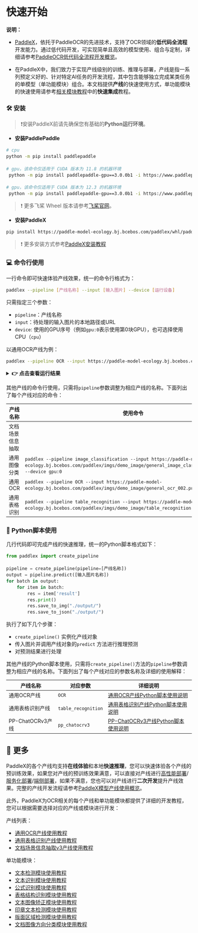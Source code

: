 # 快速开始

**说明：**

* [PaddleX](https://github.com/PaddlePaddle/PaddleX)，依托于PaddleOCR的先进技术，支持了OCR领域的**低代码全流程**开发能力。通过低代码开发，可实现简单且高效的模型使用、组合与定制，详细请参考[PaddleOCR低代码全流程开发概览](./overview.md)。

* 在PaddleX中，我们致力于实现产线级别的训练、推理与部署，产线是指一系列预定义好的、针对特定AI任务的开发流程，其中包含能够独立完成某类任务的单模型（单功能模块）组合。本文档提供**产线**的快速使用方式，单功能模块的快速使用请参考[相关模块教程](#-更多)中的**快速集成**教程。



### 🛠️ 安装

> ❗安装PaddleX前请先确保您有基础的**Python运行环境**。

* **安装PaddlePaddle**
```bash
# cpu
python -m pip install paddlepaddle

# gpu，该命令仅适用于 CUDA 版本为 11.8 的机器环境
 python -m pip install paddlepaddle-gpu==3.0.0b1 -i https://www.paddlepaddle.org.cn/packages/stable/cu118/

# gpu，该命令仅适用于 CUDA 版本为 12.3 的机器环境
 python -m pip install paddlepaddle-gpu==3.0.0b1 -i https://www.paddlepaddle.org.cn/packages/stable/cu123/
```
> ❗ 更多飞桨 Wheel 版本请参考[飞桨官网](https://www.paddlepaddle.org.cn/install/quick?docurl=/documentation/docs/zh/install/pip/linux-pip.html)。


* **安装PaddleX**

```bash
pip install https://paddle-model-ecology.bj.bcebos.com/paddlex/whl/paddlex-3.0.0.beta1-py3-none-any.whl
```
  
> ❗ 更多安装方式参考[PaddleX安装教程](./installation/installation.md)

### 💻 命令行使用

一行命令即可快速体验产线效果，统一的命令行格式为：

```bash
paddlex --pipeline [产线名称] --input [输入图片] --device [运行设备]
```

只需指定三个参数：
* `pipeline`：产线名称
* `input`：待处理的输入图片的本地路径或URL
* `device`: 使用的GPU序号（例如`gpu:0`表示使用第0块GPU），也可选择使用CPU（`cpu`）


以通用OCR产线为例：
```bash
paddlex --pipeline OCR --input https://paddle-model-ecology.bj.bcebos.com/paddlex/imgs/demo_image/general_ocr_002.png --device gpu:0
```
<details>
  <summary><b>👉 点击查看运行结果 </b></summary>

```bash
{'img_path': '/root/.paddlex/predict_input/general_ocr_002.png', 'dt_polys': [[[5, 12], [88, 10], [88, 29], [5, 31]], [[208, 14], [249, 14], [249, 22], [208, 22]], [[695, 15], [824, 15], [824, 60], [695, 60]], [[158, 27], [355, 23], [356, 70], [159, 73]], [[421, 25], [659, 19], [660, 59], [422, 64]], [[337, 104], [460, 102], [460, 127], [337, 129]], [[486, 103], [650, 100], [650, 125], [486, 128]], [[675, 98], [835, 94], [835, 119], [675, 124]], [[64, 114], [192, 110], [192, 131], [64, 134]], [[210, 108], [318, 106], [318, 128], [210, 130]], [[82, 140], [214, 138], [214, 163], [82, 165]], [[226, 136], [328, 136], [328, 161], [226, 161]], [[404, 134], [432, 134], [432, 161], [404, 161]], [[509, 131], [570, 131], [570, 158], [509, 158]], [[730, 138], [771, 138], [771, 154], [730, 154]], [[806, 136], [817, 136], [817, 146], [806, 146]], [[342, 175], [470, 173], [470, 197], [342, 199]], [[486, 173], [616, 171], [616, 196], [486, 198]], [[677, 169], [813, 166], [813, 191], [677, 194]], [[65, 181], [170, 177], [171, 202], [66, 205]], [[96, 208], [171, 205], [172, 230], [97, 232]], [[336, 220], [476, 215], [476, 237], [336, 242]], [[507, 217], [554, 217], [554, 236], [507, 236]], [[87, 229], [204, 227], [204, 251], [87, 254]], [[344, 240], [483, 236], [483, 258], [344, 262]], [[66, 252], [174, 249], [174, 271], [66, 273]], [[75, 279], [264, 272], [265, 297], [76, 303]], [[459, 297], [581, 295], [581, 320], [459, 322]], [[101, 314], [210, 311], [210, 337], [101, 339]], [[68, 344], [165, 340], [166, 365], [69, 368]], [[345, 350], [662, 346], [662, 368], [345, 371]], [[100, 459], [832, 444], [832, 465], [100, 480]]], 'dt_scores': [0.8183103704439653, 0.7609575621092027, 0.8662357274035412, 0.8619508290334809, 0.8495855993183273, 0.8676840017933314, 0.8807986687956436, 0.822308525056085, 0.8686617037621976, 0.8279022169854463, 0.952332847006758, 0.8742692553015098, 0.8477013022907575, 0.8528771493227294, 0.7622965906848765, 0.8492388224448705, 0.8344203789965632, 0.8078477124353284, 0.6300434587457232, 0.8359967356998494, 0.7618617265751318, 0.9481573079350023, 0.8712182945408912, 0.837416955846334, 0.8292475059403851, 0.7860382856406026, 0.7350527486717117, 0.8701022267947695, 0.87172526903969, 0.8779847108088126, 0.7020437651809734, 0.6611684983372949], 'rec_text': ['www.997', '151', 'PASS', '登机牌', 'BOARDING', '舱位 CLASS', '序号SERIALNO.', '座位号SEATNO', '航班 FLIGHT', '日期DATE', 'MU 2379', '03DEC', 'W', '035', 'F', '1', '始发地FROM', '登机口 GATE', '登机时间BDT', '目的地TO', '福州', 'TAIYUAN', 'G11', 'FUZHOU', '身份识别IDNO.', '姓名NAME', 'ZHANGQIWEI', '票号TKTNO.', '张祺伟', '票价FARE', 'ETKT7813699238489/1', '登机口于起飞前10分钟关闭GATESCLOSE1OMINUTESBEFOREDEPARTURETIME'], 'rec_score': [0.9617719054222107, 0.4199012815952301, 0.9652514457702637, 0.9978302121162415, 0.9853208661079407, 0.9445787072181702, 0.9714463949203491, 0.9841841459274292, 0.9564052224159241, 0.9959094524383545, 0.9386572241783142, 0.9825271368026733, 0.9356589317321777, 0.9985442161560059, 0.3965512812137604, 0.15236201882362366, 0.9976775050163269, 0.9547433257102966, 0.9974752068519592, 0.9646636843681335, 0.9907559156417847, 0.9895358681678772, 0.9374122023582458, 0.9909093379974365, 0.9796401262283325, 0.9899340271949768, 0.992210865020752, 0.9478569626808167, 0.9982215762138367, 0.9924325942993164, 0.9941263794898987, 0.96443772315979]}
......
```

可视化结果如下：

![alt text](./imgs/boardingpass.png)

</details>

其他产线的命令行使用，只需将`pipeline`参数调整为相应产线的名称。下面列出了每个产线对应的命令：


| 产线名称      | 使用命令                                                                                                                                                                                             |
|-----------|--------------------------------------------------------------------------------------------------------------------------------------------------------------------------------------------------|
| 文档场景信息抽取  |                                                                                                                                                                                                  |
| 通用图像分类    | `paddlex --pipeline image_classification --input https://paddle-model-ecology.bj.bcebos.com/paddlex/imgs/demo_image/general_image_classification_001.jpg --device gpu:0`                           |
| 通用OCR     | `paddlex --pipeline OCR --input https://paddle-model-ecology.bj.bcebos.com/paddlex/imgs/demo_image/general_ocr_002.png --device gpu:0`                                                             |
| 通用表格识别    | `paddlex --pipeline table_recognition --input https://paddle-model-ecology.bj.bcebos.com/paddlex/imgs/demo_image/table_recognition.jpg --device gpu:0`                                             |


### 📝 Python脚本使用

几行代码即可完成产线的快速推理，统一的Python脚本格式如下：
```python
from paddlex import create_pipeline

pipeline = create_pipeline(pipeline=[产线名称])
output = pipeline.predict([输入图片名称])
for batch in output:
    for item in batch:
        res = item['result']
        res.print()
        res.save_to_img("./output/")
        res.save_to_json("./output/")
```
执行了如下几个步骤：

* `create_pipeline()` 实例化产线对象
* 传入图片并调用产线对象的`predict` 方法进行推理预测
* 对预测结果进行处理

其他产线的Python脚本使用，只需将`create_pipeline()`方法的`pipeline`参数调整为相应产线的名称。下面列出了每个产线对应的参数名称及详细的使用解释：

| 产线名称     | 对应参数                 | 详细说明 |
|----------|----------------------|------|
| 通用OCR产线 | `OCR` |   [通用OCR产线Python脚本使用说明](./pipeline_usage/OCR.md#222-python脚本方式集成)   |
| 通用表格识别产线 | `table_recognition` |   [通用表格识别产线Python脚本使用说明](./pipeline_usage/table_recognition.md#22-python脚本方式集成)   |
| PP-ChatOCRv3产线 | `pp_chatocrv3` |   [PP-ChatOCRv3产线Python脚本使用说明](./pipeline_usage/document_scene_information_extraction.md#222-python脚本方式集成)   |

## 🌟 更多
PaddleX的各个产线均支持**在线体验**和本地**快速推理**，您可以快速体验各个产线的预训练效果，如果您对产线的预训练效果满意，可以直接对产线进行[高性能部署](./pipeline_deploy/high_performance_deploy.md)/[服务化部署](./pipeline_deploy/service_deploy.md)/[端侧部署](./pipeline_deploy/lite_deploy.md)，如果不满意，您也可以对产线进行**二次开发**提升产线效果。完整的产线开发流程请参考[PaddleX模型产线使用概览](./pipeline_usage/pipeline_develop_guide.md)。

此外，PaddleX为OCR相关的每个产线和单功能模块都提供了详细的开发教程，您可以根据需要选择对应的产线或模块进行开发：

产线列表：

* [通用OCR产线使用教程](./pipeline_usage/OCR.md)
* [通用表格识别产线使用教程](./pipeline_usage/table_recognition.md)
* [文档场景信息抽取v3产线使用教程](./pipeline_usage/document_scene_information_extraction.md)


单功能模块：

* [文本检测模块使用教程](./module_usage/text_detection.md)
* [文本识别模块使用教程](./module_usage/text_recognition.md)
* [公式识别模块使用教程](./module_usage/formula_recognition.md)
* [表格结构识别模块使用教程](./module_usage/table_structure_recognition.md)
* [文本图像矫正模块使用教程](./module_usage/text_image_unwarping.md)
* [印章文本检测模块使用教程](./module_usage/seal_text_detection.md)
* [版面区域检测模块使用教程](./module_usage/layout_detection.md)
* [文档图像方向分类模块使用教程](./module_usage/doc_img_orientation_classification.md)







